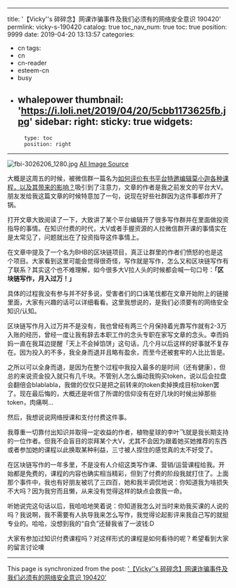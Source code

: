 
---
title: '【Vicky''s 碎碎念】网课诈骗事件及我们必须有的网络安全意识 190420'
permlink: vicky-s-190420
catalog: true
toc_nav_num: true
toc: true
position: 9999
date: 2019-04-20 13:13:57
categories:
- cn
tags:
- cn
- cn-reader
- esteem-cn
- busy
- whalepower
thumbnail: 'https://i.loli.net/2019/04/20/5cbb1173625fb.jpg'
sidebar:
    right:
        sticky: true
widgets:
    -
        type: toc
        position: right
---


![fbi-3026206_1280.jpg](https://i.loli.net/2019/04/20/5cbb1173625fb.jpg)
[All Image Source](https://pixabay.com/photos/fbi-police-force-surveillance-3026206/)

大概是这周五的时候，被微信群一篇名为[如何评价有书平台特邀编辑莫小迦各种课程，以及其带来的影响？](https://www.zhihu.com/question/320709248/answer/655859049)吸引到了注意力，文章的作者是我之前发文的平台大V。朋友发给我这篇文章的时候特意加了一句，说现在好些社群因为这件事都炸开了锅。

打开文章大致阅读了一下，大致讲了某个平台编辑开了很多写作群并在里面做投资指导的事情。在知识付费的时代，大V或者手握资源的人拉微信群开课的事情实在是太常见了，问题就出在了投资指导这件事情上。

在文章中提及了一个名为BHB的区块链项目，真正让群里的作者们愤怒的也是这个项目。大家看到这里可能会觉得很奇怪，写作就是写作，怎么又和区块链写作有了联系？其实这个也不难理解，如今很多大V拉人头的时候都会喊一句口号：**「区块链写作，月入过万！」**

具体的过程我没有参与并不好多说，受害者们的口诛笔伐都在文章开始附上的链接里面，大家有兴趣的话可以详细看看。这里我想说的，是我们必须要有的网络安全知识/认知。

区块链写作月入过万并不是没有，我也曾经有两三个月保持着光靠写作就有2-3万入账的经历，曾经一度让我有辞去本职工作的念头专职在家写文章的念头。幸而妈妈一直在我耳边提醒「天上不会掉馅饼」这句话，几个月以后这样的好事就不复存在。因为投入的不多，我全身而退并且略有盈余，而至今还被套牢的人比比皆是。

之所以可以全身而退，是因为在整个过程中我投入最多的是时间（还有健康），但总的来说资金投入就只有几千块。不管别人怎么煽动我购买token，说以后会拉盘会翻倍会blablabla，我做的仅仅只是把之前转来的token卖掉换成目标token罢了。现在最后悔的，大概还是听信了所谓的信仰没有在好几块的时候出掉那些token，肉痛啊…

然后，我想说说网络授课和支付付费这件事。

我尊重一切靠付出知识并取得一定收益的作者，植物星球的李叶飞就是我长期支持的一位作者。但我不会盲目的崇拜某个大V，尤其不会因为跟着她买她推荐的东西或者参加她的课程以此换取某种利益，三寸被人捏住的感觉真的太不好受了。

在区块链写作的一年多里，不是没有人介绍这类写作课、营销/运营课程给我。开始都是免费的，课程的内容也确实相当精彩，但到了付费的阶段我就打住了。上面那个事件中，我也有好朋友被坑了三四百，她和我半调侃地说：你知道我为啥损失不大吗？因为我穷而且懒，从来没有觉得这样的缺点会救我一命。

听她说完这句话以后，我哈哈地笑着说：你知道我怎么对当时来劝我买课的人说的吗？我说啊，我不需要有人执导我来怎么写作，我觉得论起影评来我自己写的就挺专业的。哈哈，没想到我的“自负”还替我省了一波钱:D

大家有参加过知识付费课程吗？对这样形式的课程是如何看待的呢？希望看到大家的留言讨论噢

- - -

This page is synchronized from the post: ['【Vicky''s 碎碎念】网课诈骗事件及我们必须有的网络安全意识 190420'](https://steemit.com/@nostalgic1212/vicky-s-190420)
